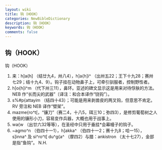 ```yaml
---
layout: wiki
title: 钩（HOOK）
categories: NewBibleDictionary
description: 钩（HOOK）
keywords: 钩（HOOK）
comments: false
---
```


## 钩（HOOK）



钩（HOOK）
1. 来：h]a{h] （结廿九4，卅八4），h]a{h]i^ （出卅五22；王下十九28；赛卅七29；结十九4、9）。钩子挂在动物鼻子上，可牵引驯服者，控制野性者。
2. h]o{h]i^m （代下卅三11），鼻环。亚述的碑文显示这是用来对待俘肤的方法。NEB 作“长而尖的武器”〔译注：和合本译作“铙钩”〕。
3. s%#p{attayim （结四十43）；可能是用来剥兽皮的两叉钩，但意思不肯定。RV 旁注和 NEB 译作“壁架”。
4. mazme{ro^t[，“镰刀”（赛二4，十八5，珥三10；弥四3），是修剪葡萄树之人使用的镰形小刀，容易变作兵器，大概也用于战事上。
5. wa{w （出廿六32等等），在圣经中只用于垂挂*会幕幔子的钩子。
6. ~agmo^n （伯四十一1），h]akka^ （伯四十一2；赛十九8；哈一15），s]inna^ 及 si^ro^t[ du^g{a^ （摩四2）与腊：ankistron （太十七27），金部是指“鱼钩”。
N.H.




